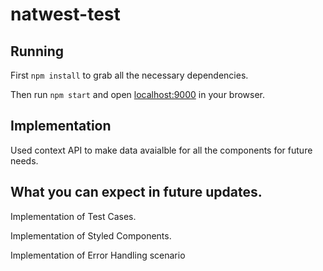 # natwest-test


## Running

First `npm install` to grab all the necessary dependencies. 

Then run `npm start` and open <localhost:9000> in your browser.

## Implementation 

Used context API to make data avaialble for all the components for future needs. 

## What you can expect in future updates.

Implementation of Test Cases.

Implementation of Styled Components.

Implementation of Error Handling scenario 

